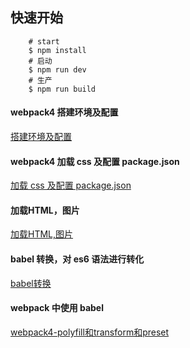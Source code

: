 ## 快速开始
```
    # start 
    $ npm install 
    # 启动
    $ npm run dev
    # 生产
    $ npm run build 

```

#### webpack4 搭建环境及配置

[搭建环境及配置](./doc/1-搭建环境及配置.md) 

#### webpack4 加载 css 及配置 package.json
[加载 css 及配置 package.json](./doc/2-加载css及配置pck.json.md)

#### 加载HTML，图片
[加载HTML,图片](./doc/3-加载html&图片.md)

#### babel 转换，对 es6 语法进行转化
[babel转换](./doc/4-babel转换.md)

#### webpack 中使用 babel
[webpack4-polyfill和transform和preset](./doc/5-webpack4-polyfill和transform和preset.md)

